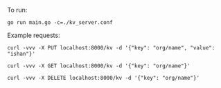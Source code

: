 To run:

`go run main.go -c=./kv_server.conf`

Example requests:

`curl -vvv -X PUT localhost:8000/kv -d '{"key": "org/name", "value": "ishan"}'`

`curl -vvv -X GET localhost:8000/kv -d '{"key": "org/name"}'`

`curl -vvv -X DELETE localhost:8000/kv -d '{"key": "org/name"}'`

